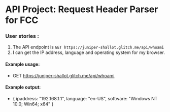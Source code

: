 
# API Project: Request Header Parser for FCC

### User stories :

1. The API endpoint is `GET https://juniper-shallot.glitch.me/api/whoami`
2. I can get the IP address, language and operating system for my browser.

#### Example usage:
* GET https://juniper-shallot.glitch.me/api/whoami

#### Example output:
* { ipaddress: "192.168.1.1", language: "en-US", software: "Windows NT 10.0; Win64; x64" }
